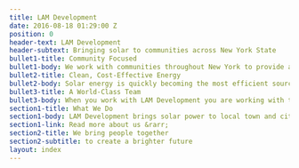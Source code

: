```yaml
---
title: LAM Development
date: 2016-08-18 01:29:00 Z
position: 0
header-text: LAM Development
header-subtext: Bringing solar to communities across New York State
bullet1-title: Community Focused
bullet1-body: We work with communities throughout New York to provide access to clean, sustainable solar energy. Our mission is to make this process as easy as possible for local stakeholders. Every solar solution is tailored to the specific needs of the community we partner with.
bullet2-title: Clean, Cost-Effective Energy
bullet2-body: Solar energy is quickly becoming the most efficient source of power, reducing energy costs through 100% environmentally friendly electricity generation.
bullet3-title: A World-Class Team
bullet3-body: When you work with LAM Development you are working with the very best in the industry. Our experienced team strives to make the transition to solar as simple as possible for our partners by sharing our expertise and putting your community first.
section1-title: What We Do
section1-body: LAM Development brings solar power to local town and city governments, helping reduce their annual energy costs by switching to a clean energy source. Through our tested process municipalities can cut their annual expenses and increase their tax base, while reducing local pollution and protecting the environment.<br/><br/>By leveraging our partnerships with utilities, construction firms, and real estate companies, LAM Development is able to quickly and efficiently meet the power needs of our clients.<br/><br/>Our knowledge and experience as the premier New York State solar developer allows us to bring together the right partners to maximize benefits for both the municipality and the environment.
section1-link: Read more about us &rarr;
section2-title: We bring people together
section2-subtitle: to create a brighter future
layout: index
---
```



